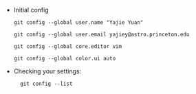 -   Initial config
    
        git config --global user.name "Yajie Yuan"
    
        git config --global user.email yajiey@astro.princeton.edu
    
        git config --global core.editor vim
    
        git config --global color.ui auto

- Checking your settings:

        git config --list
